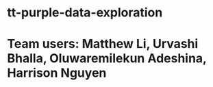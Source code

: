 # tt-purple-data-exploration
# Team users: Matthew Li, Urvashi Bhalla, Oluwaremilekun Adeshina, Harrison Nguyen
